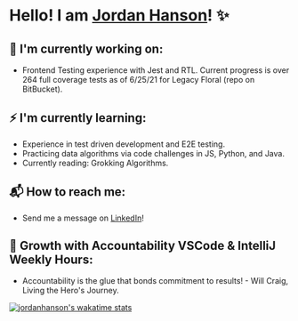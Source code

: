 # Hello! I am  [Jordan Hanson](https://www.linkedin.com/in/jordan-hanson-dev/)! ✨

## 👀 I'm currently working on:

* Frontend Testing experience with Jest and RTL. Current progress is over 264 full coverage tests as of 6/25/21 for Legacy Floral 
  (repo on BitBucket).

## ⚡ I'm currently learning:

* Experience in test driven development and E2E testing.
* Practicing data algorithms via code challenges in JS, Python, and Java.
* Currently reading: Grokking Algorithms.

## 📬 How to reach me:

* Send me a message on [LinkedIn](https://www.linkedin.com/in/jordan-hanson-dev/)!

## 🌱 Growth with Accountability VSCode & IntelliJ Weekly Hours:

* Accountability is the glue that bonds commitment to results! - Will Craig, Living the Hero's Journey.


[![jordanhanson's wakatime stats](https://github-readme-stats.vercel.app/api/wakatime?username=jordanhanson)](https://github.com/anuraghazra/github-readme-stats)

<!--
**jordan-hanson/jordan-hanson** is a ✨ _special_ ✨ repository because its `README.md` (this file) appears on your GitHub profile.

Hello
Here are some ideas to get you started:

[![jordanhanson's wakatime stats](https://github-readme-stats.vercel.app/api/wakatime?username=jordanhanson)](https://github.com/anuraghazra/github-readme-stats)

- 🔭 I’m currently working on ...
- 🌱 I’m currently learning ...
- 👯 I’m looking to collaborate on ...
- 🤔 I’m looking for help with ...
- 💬 Ask me about ...
- 📫 How to reach me: ...
- 😄 Pronouns: ...
- ⚡ Fun fact: ...
-->
